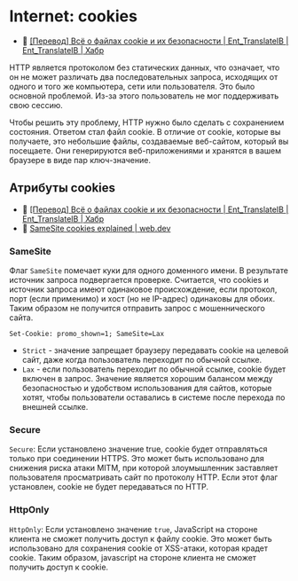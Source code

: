 # Internet: cookies

- :newspaper: [\[Перевод\] Всё о файлах cookie и их безопасности | Ent_TranslateIB | Ent_TranslateIB | Хабр](https://habr.com/ru/articles/710578/)

HTTP является протоколом без статических данных, что означает, что он не может различать два последовательных запроса, исходящих от одного и того же компьютера, сети или пользователя. Это было основной проблемой. Из-за этого пользователь не мог поддерживать свою сессию.

Чтобы решить эту проблему, HTTP нужно было сделать с сохранением состояния. Ответом стал файл cookie. В отличие от cookie, которые вы получаете, это небольшие файлы, создаваемые веб-сайтом, который вы посещаете. Они генерируются веб-приложениями и хранятся в вашем браузере в виде пар ключ-значение.

## Атрибуты cookies

- :newspaper: [\[Перевод\] Всё о файлах cookie и их безопасности | Ent_TranslateIB | Ent_TranslateIB | Хабр](https://habr.com/ru/articles/710578/)
- :newspaper: [SameSite cookies explained | web.dev](https://web.dev/articles/samesite-cookies-explained)

### SameSite

Флаг `SameSite` помечает куки для одного доменного имени. В результате источник запроса подвергается проверке. Считается, что cookies и источник запроса имеют одинаковое происхождение, если протокол, порт (если применимо) и хост (но не IP-адрес) одинаковы для обоих. Таким образом не получится отправить запрос с мошеннического сайта.

```http
Set-Cookie: promo_shown=1; SameSite=Lax
```

- `Strict` - значение запрещает браузеру передавать cookie на целевой сайт, даже когда пользователь переходит по обычной ссылке.
- `Lax` - если пользователь переходит по обычной ссылке, cookie будет включен в запрос. Значение является хорошим балансом между безопасностью и удобством использования для сайтов, которые хотят, чтобы пользователи оставались в системе после перехода по внешней ссылке.

### Secure

`Secure`: Если установлено значение true, cookie будет отправляться только при соединении HTTPS. Это может быть использовано для снижения риска атаки MITM, при которой злоумышленник заставляет пользователя просматривать сайт по протоколу HTTP. Если этот флаг установлен, cookie не будет передаваться по HTTP.

### HttpOnly

`HttpOnly`: Если установлено значение `true`, JavaScript на стороне клиента не сможет получить доступ к файлу cookie. Это может быть использовано для сохранения cookie от XSS-атаки, которая крадет cookie. Таким образом, javascript на стороне клиента не сможет получить доступ к cookie.
